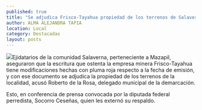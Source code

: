 ```yaml
---
published: true
title: "Se adjudica Frisco-Tayahua propiedad de los terrenos de Salaverna de modo ilegal, acusan ejidatarios"
author: ALMA ALEJANDRA TAPIA
location: Local
category: Destacadas
layout: posts
---
```


![](http://i.imgur.com/Qz7xwkRm.jpg)Ejidatarios de la comunidad Salaverna, perteneciente a Mazapil, aseguraron que la escritura que ostenta la empresa minera Frisco-Tayahua tiene modificaciones hechas con pluma roja respecto a la fecha de emisión, y con ese documento se adjudica la propiedad de los terrenos de la localidad, acusó Roberto de la Rosa, delegado municipal de la demarcación. 

Esto, en conferencia de prensa convocada por la diputada federal perredista, Socorro Ceseñas, quien les externó su respaldo.
